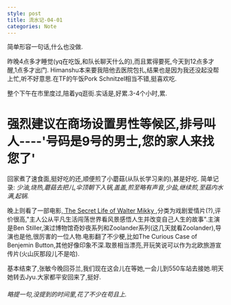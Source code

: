 ```yaml
---
style: post
title: 流水记-04-01
categories: Note
---
```

简单形容一句话,什么也没做.

昨晚4点多才睡觉(yq在吃饭,和队长聊天什么的),而且累得要死,今天到12点多才醒,1点多才出门. Himanshu本来要我陪他去医院包扎,结果也是因为我还没起没帮上忙,听不好意思.在TF的午饭Pork Schnitzel相当不错,挺喜欢吃.

整个下午在市里度过,陪着yq逛街.实话是,好累.3-4个小时,累.

# 强烈建议在商场设置男性等候区,排号叫人----'号码是9号的男士,您的家人来找您了'

回家煮了速食面,挺好吃的还,顺便煎了小蘑菇(从队长学习来的),甚是好吃. 简单记录: *少油,烧热,蘑菇去把儿,伞顶朝下入锅,盖盖,煎至略有声音,少盐,继续煎,至菇内水满,起锅*.

晚上则看了一部电影,[ The Secret Life of Walter Mikky ][movie],分类为戏剧爱情片(?),评价很高,"主人公从平凡生活闯荡世界看风景感悟人生并改变自己人生的故事".主演是Ben Stiller,演过博物馆奇妙夜系列和Zoolander系列(这几天就看Zoolander),导演也是他,很厉害的一位人物.电影翻了不少梗,比如The Curious Case of Benjemin Button,其他好像印象不深.取景相当漂亮,开玩笑说可以作为北欧旅游宣传片(火山灰那段儿不是哈).

基本结束了,张敏今晚回芬兰,我们现在这会儿在等她,一会儿到550车站去接她.明天她转去Jyu.大家都平安回来了,挺好.

<h6>略提一句,没提到的时间里,花了不少在苟且上.</h6>


[movie]: http://www.imdb.com/title/tt0359950/ "白日梦想家"
